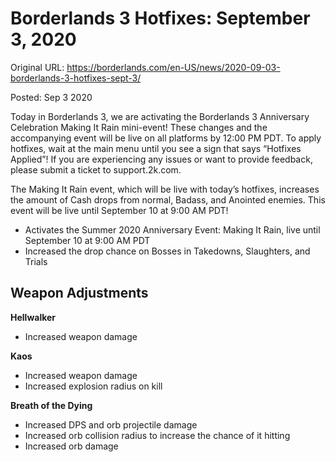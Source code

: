 Borderlands 3 Hotfixes: September 3, 2020
=========================================

Original URL: https://borderlands.com/en-US/news/2020-09-03-borderlands-3-hotfixes-sept-3/

Posted: Sep 3 2020

Today in Borderlands 3, we are activating the Borderlands 3 Anniversary Celebration Making It Rain mini-event! These changes and the accompanying event will be live on all platforms by 12:00 PM PDT. To apply hotfixes, wait at the main menu until you see a sign that says “Hotfixes Applied”! If you are experiencing any issues or want to provide feedback, please submit a ticket to support.2k.com.

The Making It Rain event, which will be live with today’s hotfixes, increases the amount of Cash drops from normal, Badass, and Anointed enemies. This event will be live until September 10 at 9:00 AM PDT!

- Activates the Summer 2020 Anniversary Event: Making It Rain, live until September 10 at 9:00 AM PDT
- Increased the drop chance on Bosses in Takedowns, Slaughters, and Trials

Weapon Adjustments
------------------

**Hellwalker**

- Increased weapon damage

**Kaos**

- Increased weapon damage
- Increased explosion radius on kill

**Breath of the Dying**

- Increased DPS and orb projectile damage
- Increased orb collision radius to increase the chance of it hitting
- Increased orb damage

